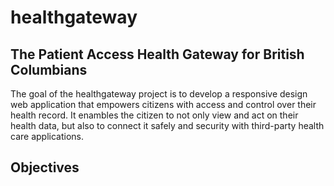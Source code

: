 # healthgateway
## The Patient Access Health Gateway for British Columbians
The goal of the healthgateway project is to develop a responsive design web application that empowers citizens with access and control over their health record. It enambles the citizen to not only view and act on their health data, but also to connect it safely and security with third-party health care applications. 

## Objectives

